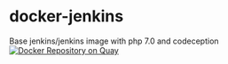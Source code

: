 # docker-jenkins
Base jenkins/jenkins image with php 7.0 and codeception
[![Docker Repository on Quay](https://quay.io/repository/opsway/ultima-jenkins/status "Docker Repository on Quay")](https://quay.io/repository/opsway/ultima-jenkins)
